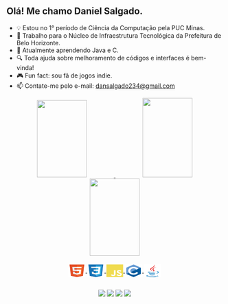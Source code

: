 ## Olá! Me chamo Daniel Salgado.

- 💡 Estou no 1° período de Ciência da Computação pela PUC Minas.
- 📌 Trabalho para o Núcleo de Infraestrutura Tecnológica da Prefeitura de Belo Horizonte.
- 📜 Atualmente aprendendo Java e C.
- 🔍 Toda ajuda sobre melhoramento de códigos e interfaces é bem-vinda!
- 🎮 Fun fact: sou fã de jogos indie.
- 📫 Contate-me pelo e-mail: dansalgado234@gmail.com

<!-- JANELA DE STATUS -->

<div align="center">
  <a href="https://github.com/DanielSalgadoM7">
  <img height="180em" width="48%" src="https://github-readme-stats.vercel.app/api?username=DanielSalgadoM7&show_icons=true&theme=highcontrast&include_all_commits=true&count_private=true"/>
  <img height="185em" width="48%" src="https://github-readme-stats.vercel.app/api/top-langs/?username=DanielSalgadoM7&layout=compact&langs_count=7&theme=highcontrast"/>
  <img src="https://github-readme-streak-stats.herokuapp.com/?user=DanielSalgadoM7&show_icons=true&theme=highcontrast" height="180em" width="48%"/>
</div>
  
   <div style="display: inline_block" align="center"><br>
    <img align="center" alt="Daniel-HTML" height="30" width="40" src="https://raw.githubusercontent.com/devicons/devicon/master/icons/html5/html5-original.svg">
    <img align="center" alt="Daniel-CSS" height="30" width="40" src="https://raw.githubusercontent.com/devicons/devicon/master/icons/css3/css3-original.svg">
    <img align="center" alt="Daniel-Js" height="30" width="40" src="https://raw.githubusercontent.com/devicons/devicon/master/icons/javascript/javascript-plain.svg">
    <img align="center" alt="Daniel-C" height="30" width="40" src="https://raw.githubusercontent.com/devicons/devicon/master/icons/c/c-original.svg">
    <img align="center" alt="Daniel-Java" height="30" width="40" src="https://raw.githubusercontent.com/devicons/devicon/master/icons/java/java-original.svg">
  </div>
  
##
  
   <div style="display: inline_block" align="center" 
  <a href="https://instagram.com/danielsalgado.07?igshid=YmMyMTA2M2Y=" target="_blank"><img src="https://img.shields.io/badge/-Instagram-%23E4405F?style=for-the-badge&logo=instagram&logoColor=white" target="_blank"></a>
  <a href = "mailto:dansalgado234@gmail.com"><img src= "https://img.shields.io/badge/Gmail-D14836?style=for-the-badge&logo=gmail&logoColor=white" target="_blank"></a>
  <a href = "https://www.linkedin.com/in/daniel-salgado-48a95b238/"><img src = "https://img.shields.io/badge/LinkedIn-0077B5?style=for-the-badge&logo=linkedin&logoColor=white" target="_blank"></a>
   <a href="https://open.spotify.com/user/e0cpzz5j4qwgpy1ys6zfhiaid?si=0f93e9d91a7946b3"><img src="https://img.shields.io/badge/Spotify-1ED760?&style=for-the-badge&logo=spotify&logoColor=white"></a>
  </div>
